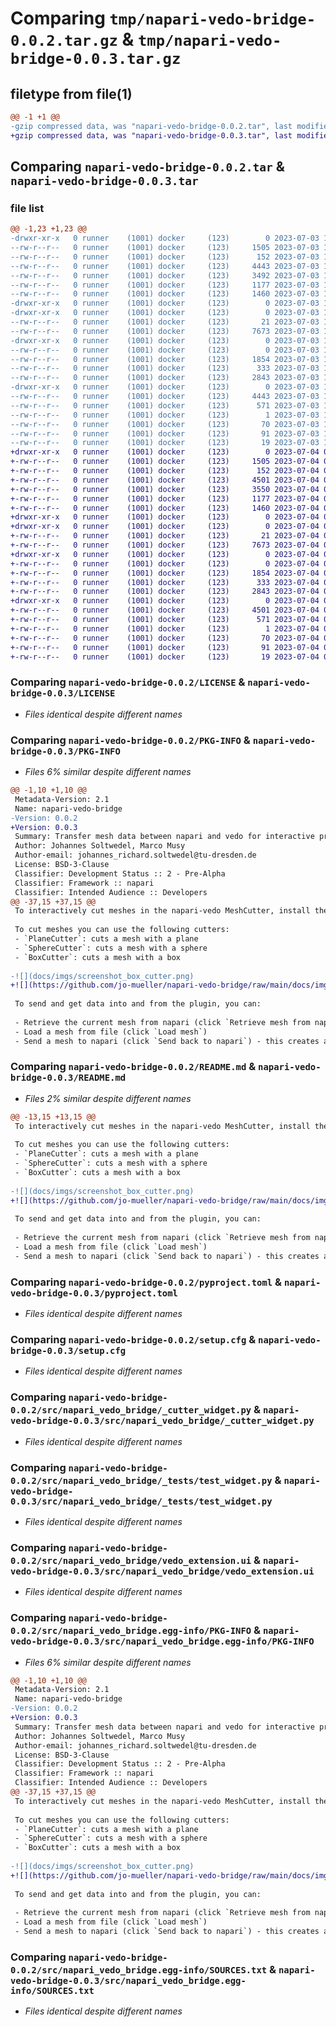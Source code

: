# Comparing `tmp/napari-vedo-bridge-0.0.2.tar.gz` & `tmp/napari-vedo-bridge-0.0.3.tar.gz`

## filetype from file(1)

```diff
@@ -1 +1 @@
-gzip compressed data, was "napari-vedo-bridge-0.0.2.tar", last modified: Mon Jul  3 15:51:08 2023, max compression
+gzip compressed data, was "napari-vedo-bridge-0.0.3.tar", last modified: Tue Jul  4 07:24:39 2023, max compression
```

## Comparing `napari-vedo-bridge-0.0.2.tar` & `napari-vedo-bridge-0.0.3.tar`

### file list

```diff
@@ -1,23 +1,23 @@
-drwxr-xr-x   0 runner    (1001) docker     (123)        0 2023-07-03 15:51:08.380338 napari-vedo-bridge-0.0.2/
--rw-r--r--   0 runner    (1001) docker     (123)     1505 2023-07-03 15:50:51.000000 napari-vedo-bridge-0.0.2/LICENSE
--rw-r--r--   0 runner    (1001) docker     (123)      152 2023-07-03 15:50:51.000000 napari-vedo-bridge-0.0.2/MANIFEST.in
--rw-r--r--   0 runner    (1001) docker     (123)     4443 2023-07-03 15:51:08.380338 napari-vedo-bridge-0.0.2/PKG-INFO
--rw-r--r--   0 runner    (1001) docker     (123)     3492 2023-07-03 15:50:51.000000 napari-vedo-bridge-0.0.2/README.md
--rw-r--r--   0 runner    (1001) docker     (123)     1177 2023-07-03 15:50:51.000000 napari-vedo-bridge-0.0.2/pyproject.toml
--rw-r--r--   0 runner    (1001) docker     (123)     1460 2023-07-03 15:51:08.380338 napari-vedo-bridge-0.0.2/setup.cfg
-drwxr-xr-x   0 runner    (1001) docker     (123)        0 2023-07-03 15:51:08.376338 napari-vedo-bridge-0.0.2/src/
-drwxr-xr-x   0 runner    (1001) docker     (123)        0 2023-07-03 15:51:08.380338 napari-vedo-bridge-0.0.2/src/napari_vedo_bridge/
--rw-r--r--   0 runner    (1001) docker     (123)       21 2023-07-03 15:50:51.000000 napari-vedo-bridge-0.0.2/src/napari_vedo_bridge/__init__.py
--rw-r--r--   0 runner    (1001) docker     (123)     7673 2023-07-03 15:50:51.000000 napari-vedo-bridge-0.0.2/src/napari_vedo_bridge/_cutter_widget.py
-drwxr-xr-x   0 runner    (1001) docker     (123)        0 2023-07-03 15:51:08.380338 napari-vedo-bridge-0.0.2/src/napari_vedo_bridge/_tests/
--rw-r--r--   0 runner    (1001) docker     (123)        0 2023-07-03 15:50:51.000000 napari-vedo-bridge-0.0.2/src/napari_vedo_bridge/_tests/__init__.py
--rw-r--r--   0 runner    (1001) docker     (123)     1854 2023-07-03 15:50:51.000000 napari-vedo-bridge-0.0.2/src/napari_vedo_bridge/_tests/test_widget.py
--rw-r--r--   0 runner    (1001) docker     (123)      333 2023-07-03 15:50:51.000000 napari-vedo-bridge-0.0.2/src/napari_vedo_bridge/napari.yaml
--rw-r--r--   0 runner    (1001) docker     (123)     2843 2023-07-03 15:50:51.000000 napari-vedo-bridge-0.0.2/src/napari_vedo_bridge/vedo_extension.ui
-drwxr-xr-x   0 runner    (1001) docker     (123)        0 2023-07-03 15:51:08.380338 napari-vedo-bridge-0.0.2/src/napari_vedo_bridge.egg-info/
--rw-r--r--   0 runner    (1001) docker     (123)     4443 2023-07-03 15:51:08.000000 napari-vedo-bridge-0.0.2/src/napari_vedo_bridge.egg-info/PKG-INFO
--rw-r--r--   0 runner    (1001) docker     (123)      571 2023-07-03 15:51:08.000000 napari-vedo-bridge-0.0.2/src/napari_vedo_bridge.egg-info/SOURCES.txt
--rw-r--r--   0 runner    (1001) docker     (123)        1 2023-07-03 15:51:08.000000 napari-vedo-bridge-0.0.2/src/napari_vedo_bridge.egg-info/dependency_links.txt
--rw-r--r--   0 runner    (1001) docker     (123)       70 2023-07-03 15:51:08.000000 napari-vedo-bridge-0.0.2/src/napari_vedo_bridge.egg-info/entry_points.txt
--rw-r--r--   0 runner    (1001) docker     (123)       91 2023-07-03 15:51:08.000000 napari-vedo-bridge-0.0.2/src/napari_vedo_bridge.egg-info/requires.txt
--rw-r--r--   0 runner    (1001) docker     (123)       19 2023-07-03 15:51:08.000000 napari-vedo-bridge-0.0.2/src/napari_vedo_bridge.egg-info/top_level.txt
+drwxr-xr-x   0 runner    (1001) docker     (123)        0 2023-07-04 07:24:39.165400 napari-vedo-bridge-0.0.3/
+-rw-r--r--   0 runner    (1001) docker     (123)     1505 2023-07-04 07:24:22.000000 napari-vedo-bridge-0.0.3/LICENSE
+-rw-r--r--   0 runner    (1001) docker     (123)      152 2023-07-04 07:24:22.000000 napari-vedo-bridge-0.0.3/MANIFEST.in
+-rw-r--r--   0 runner    (1001) docker     (123)     4501 2023-07-04 07:24:39.165400 napari-vedo-bridge-0.0.3/PKG-INFO
+-rw-r--r--   0 runner    (1001) docker     (123)     3550 2023-07-04 07:24:22.000000 napari-vedo-bridge-0.0.3/README.md
+-rw-r--r--   0 runner    (1001) docker     (123)     1177 2023-07-04 07:24:22.000000 napari-vedo-bridge-0.0.3/pyproject.toml
+-rw-r--r--   0 runner    (1001) docker     (123)     1460 2023-07-04 07:24:39.169400 napari-vedo-bridge-0.0.3/setup.cfg
+drwxr-xr-x   0 runner    (1001) docker     (123)        0 2023-07-04 07:24:39.165400 napari-vedo-bridge-0.0.3/src/
+drwxr-xr-x   0 runner    (1001) docker     (123)        0 2023-07-04 07:24:39.165400 napari-vedo-bridge-0.0.3/src/napari_vedo_bridge/
+-rw-r--r--   0 runner    (1001) docker     (123)       21 2023-07-04 07:24:22.000000 napari-vedo-bridge-0.0.3/src/napari_vedo_bridge/__init__.py
+-rw-r--r--   0 runner    (1001) docker     (123)     7673 2023-07-04 07:24:22.000000 napari-vedo-bridge-0.0.3/src/napari_vedo_bridge/_cutter_widget.py
+drwxr-xr-x   0 runner    (1001) docker     (123)        0 2023-07-04 07:24:39.165400 napari-vedo-bridge-0.0.3/src/napari_vedo_bridge/_tests/
+-rw-r--r--   0 runner    (1001) docker     (123)        0 2023-07-04 07:24:22.000000 napari-vedo-bridge-0.0.3/src/napari_vedo_bridge/_tests/__init__.py
+-rw-r--r--   0 runner    (1001) docker     (123)     1854 2023-07-04 07:24:22.000000 napari-vedo-bridge-0.0.3/src/napari_vedo_bridge/_tests/test_widget.py
+-rw-r--r--   0 runner    (1001) docker     (123)      333 2023-07-04 07:24:22.000000 napari-vedo-bridge-0.0.3/src/napari_vedo_bridge/napari.yaml
+-rw-r--r--   0 runner    (1001) docker     (123)     2843 2023-07-04 07:24:22.000000 napari-vedo-bridge-0.0.3/src/napari_vedo_bridge/vedo_extension.ui
+drwxr-xr-x   0 runner    (1001) docker     (123)        0 2023-07-04 07:24:39.165400 napari-vedo-bridge-0.0.3/src/napari_vedo_bridge.egg-info/
+-rw-r--r--   0 runner    (1001) docker     (123)     4501 2023-07-04 07:24:39.000000 napari-vedo-bridge-0.0.3/src/napari_vedo_bridge.egg-info/PKG-INFO
+-rw-r--r--   0 runner    (1001) docker     (123)      571 2023-07-04 07:24:39.000000 napari-vedo-bridge-0.0.3/src/napari_vedo_bridge.egg-info/SOURCES.txt
+-rw-r--r--   0 runner    (1001) docker     (123)        1 2023-07-04 07:24:39.000000 napari-vedo-bridge-0.0.3/src/napari_vedo_bridge.egg-info/dependency_links.txt
+-rw-r--r--   0 runner    (1001) docker     (123)       70 2023-07-04 07:24:39.000000 napari-vedo-bridge-0.0.3/src/napari_vedo_bridge.egg-info/entry_points.txt
+-rw-r--r--   0 runner    (1001) docker     (123)       91 2023-07-04 07:24:39.000000 napari-vedo-bridge-0.0.3/src/napari_vedo_bridge.egg-info/requires.txt
+-rw-r--r--   0 runner    (1001) docker     (123)       19 2023-07-04 07:24:39.000000 napari-vedo-bridge-0.0.3/src/napari_vedo_bridge.egg-info/top_level.txt
```

### Comparing `napari-vedo-bridge-0.0.2/LICENSE` & `napari-vedo-bridge-0.0.3/LICENSE`

 * *Files identical despite different names*

### Comparing `napari-vedo-bridge-0.0.2/PKG-INFO` & `napari-vedo-bridge-0.0.3/PKG-INFO`

 * *Files 6% similar despite different names*

```diff
@@ -1,10 +1,10 @@
 Metadata-Version: 2.1
 Name: napari-vedo-bridge
-Version: 0.0.2
+Version: 0.0.3
 Summary: Transfer mesh data between napari and vedo for interactive processing
 Author: Johannes Soltwedel, Marco Musy
 Author-email: johannes_richard.soltwedel@tu-dresden.de
 License: BSD-3-Clause
 Classifier: Development Status :: 2 - Pre-Alpha
 Classifier: Framework :: napari
 Classifier: Intended Audience :: Developers
@@ -37,15 +37,15 @@
 To interactively cut meshes in the napari-vedo MeshCutter, install the plugin (see below) and open the plugin it from the napari plugins menu (`Plugins > Mesh Cutter (napari-vedo-bridge)`). 
 
 To cut meshes you can use the following cutters:
 - `PlaneCutter`: cuts a mesh with a plane
 - `SphereCutter`: cuts a mesh with a sphere
 - `BoxCutter`: cuts a mesh with a box
 
-![](docs/imgs/screenshot_box_cutter.png)
+![](https://github.com/jo-mueller/napari-vedo-bridge/raw/main/docs/imgs/screenshot_box_cutter.png)
 
 To send and get data into and from the plugin, you can:
 
 - Retrieve the current mesh from napari (click `Retrieve mesh from napari`) - this imports the **currently selected mesh layer** from napari
 - Load a mesh from file (click `Load mesh`)
 - Send a mesh to napari (click `Send back to napari`) - this creates a new mesh layer in napari
```

### Comparing `napari-vedo-bridge-0.0.2/README.md` & `napari-vedo-bridge-0.0.3/README.md`

 * *Files 2% similar despite different names*

```diff
@@ -13,15 +13,15 @@
 To interactively cut meshes in the napari-vedo MeshCutter, install the plugin (see below) and open the plugin it from the napari plugins menu (`Plugins > Mesh Cutter (napari-vedo-bridge)`). 
 
 To cut meshes you can use the following cutters:
 - `PlaneCutter`: cuts a mesh with a plane
 - `SphereCutter`: cuts a mesh with a sphere
 - `BoxCutter`: cuts a mesh with a box
 
-![](docs/imgs/screenshot_box_cutter.png)
+![](https://github.com/jo-mueller/napari-vedo-bridge/raw/main/docs/imgs/screenshot_box_cutter.png)
 
 To send and get data into and from the plugin, you can:
 
 - Retrieve the current mesh from napari (click `Retrieve mesh from napari`) - this imports the **currently selected mesh layer** from napari
 - Load a mesh from file (click `Load mesh`)
 - Send a mesh to napari (click `Send back to napari`) - this creates a new mesh layer in napari
```

### Comparing `napari-vedo-bridge-0.0.2/pyproject.toml` & `napari-vedo-bridge-0.0.3/pyproject.toml`

 * *Files identical despite different names*

### Comparing `napari-vedo-bridge-0.0.2/setup.cfg` & `napari-vedo-bridge-0.0.3/setup.cfg`

 * *Files identical despite different names*

### Comparing `napari-vedo-bridge-0.0.2/src/napari_vedo_bridge/_cutter_widget.py` & `napari-vedo-bridge-0.0.3/src/napari_vedo_bridge/_cutter_widget.py`

 * *Files identical despite different names*

### Comparing `napari-vedo-bridge-0.0.2/src/napari_vedo_bridge/_tests/test_widget.py` & `napari-vedo-bridge-0.0.3/src/napari_vedo_bridge/_tests/test_widget.py`

 * *Files identical despite different names*

### Comparing `napari-vedo-bridge-0.0.2/src/napari_vedo_bridge/vedo_extension.ui` & `napari-vedo-bridge-0.0.3/src/napari_vedo_bridge/vedo_extension.ui`

 * *Files identical despite different names*

### Comparing `napari-vedo-bridge-0.0.2/src/napari_vedo_bridge.egg-info/PKG-INFO` & `napari-vedo-bridge-0.0.3/src/napari_vedo_bridge.egg-info/PKG-INFO`

 * *Files 6% similar despite different names*

```diff
@@ -1,10 +1,10 @@
 Metadata-Version: 2.1
 Name: napari-vedo-bridge
-Version: 0.0.2
+Version: 0.0.3
 Summary: Transfer mesh data between napari and vedo for interactive processing
 Author: Johannes Soltwedel, Marco Musy
 Author-email: johannes_richard.soltwedel@tu-dresden.de
 License: BSD-3-Clause
 Classifier: Development Status :: 2 - Pre-Alpha
 Classifier: Framework :: napari
 Classifier: Intended Audience :: Developers
@@ -37,15 +37,15 @@
 To interactively cut meshes in the napari-vedo MeshCutter, install the plugin (see below) and open the plugin it from the napari plugins menu (`Plugins > Mesh Cutter (napari-vedo-bridge)`). 
 
 To cut meshes you can use the following cutters:
 - `PlaneCutter`: cuts a mesh with a plane
 - `SphereCutter`: cuts a mesh with a sphere
 - `BoxCutter`: cuts a mesh with a box
 
-![](docs/imgs/screenshot_box_cutter.png)
+![](https://github.com/jo-mueller/napari-vedo-bridge/raw/main/docs/imgs/screenshot_box_cutter.png)
 
 To send and get data into and from the plugin, you can:
 
 - Retrieve the current mesh from napari (click `Retrieve mesh from napari`) - this imports the **currently selected mesh layer** from napari
 - Load a mesh from file (click `Load mesh`)
 - Send a mesh to napari (click `Send back to napari`) - this creates a new mesh layer in napari
```

### Comparing `napari-vedo-bridge-0.0.2/src/napari_vedo_bridge.egg-info/SOURCES.txt` & `napari-vedo-bridge-0.0.3/src/napari_vedo_bridge.egg-info/SOURCES.txt`

 * *Files identical despite different names*

